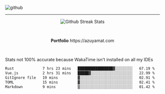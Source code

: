 ![github](https://media.discordapp.net/attachments/881363147364118528/1142610121697021952/background.png?width=1000&height=300)<br>
___
<p align="center">
  <img alt="Github Streak Stats" src="https://streak-stats.demolab.com?user=Azuyamat&theme=transparent&hide_border=true"/>
</p><br>
<p align="center">
      <strong>Portfolio</strong> https://azuyamat.com
</p><br>

Stats not 100% accurate because WakaTime isn't installed on all my IDEs
<!--START_SECTION:waka-->

```txt
Rust             7 hrs 23 mins   ████████████████▓░░░░░░░░   67.19 %
Vue.js           2 hrs 31 mins   █████▓░░░░░░░░░░░░░░░░░░░   22.99 %
GitIgnore file   19 mins         ▓░░░░░░░░░░░░░░░░░░░░░░░░   02.91 %
TOML             15 mins         ▓░░░░░░░░░░░░░░░░░░░░░░░░   02.41 %
Markdown         9 mins          ▒░░░░░░░░░░░░░░░░░░░░░░░░   01.42 %
```

<!--END_SECTION:waka-->
